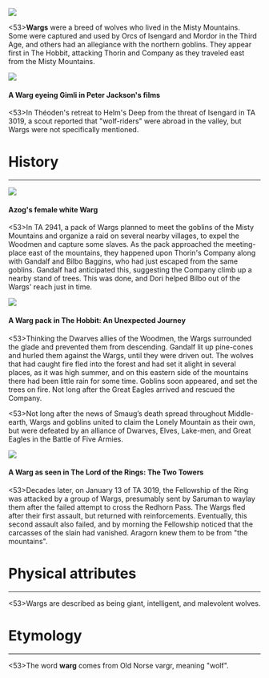 ![](wargs/1.jpg)

<53>**Wargs** were a breed of wolves who lived in the Misty Mountains. Some were captured and used by Orcs of Isengard and Mordor in the Third Age, and others had an allegiance with the northern goblins. They appear first in The Hobbit, attacking Thorin and Company as they traveled east from the Misty Mountains.

![](wargs/2.jpg)

#### A Warg eyeing Gimli in Peter Jackson's films

<53>In Théoden's retreat to Helm's Deep from the threat of Isengard in TA 3019, a scout reported that "wolf-riders" were abroad in the valley, but Wargs were not specifically mentioned.

# History
---

![](wargs/3.jpg)

#### Azog's female white Warg

<53>In TA 2941, a pack of Wargs planned to meet the goblins of the Misty Mountains and organize a raid on several nearby villages, to expel the Woodmen and capture some slaves. As the pack approached the meeting-place east of the mountains, they happened upon Thorin's Company along with Gandalf and Bilbo Baggins, who had just escaped from the same goblins. Gandalf had anticipated this, suggesting the Company climb up a nearby stand of trees. This was done, and Dori helped Bilbo out of the Wargs' reach just in time.

![](wargs/4.jpg)

#### A Warg pack in The Hobbit: An Unexpected Journey

<53>Thinking the Dwarves allies of the Woodmen, the Wargs surrounded the glade and prevented them from descending. Gandalf lit up pine-cones and hurled them against the Wargs, until they were driven out. The wolves that had caught fire fled into the forest and had set it alight in several places, as it was high summer, and on this eastern side of the mountains there had been little rain for some time. Goblins soon appeared, and set the trees on fire. Not long after the Great Eagles arrived and rescued the Company.

<53>Not long after the news of Smaug’s death spread throughout Middle-earth, Wargs and goblins united to claim the Lonely Mountain as their own, but were defeated by an alliance of Dwarves, Elves, Lake-men, and Great Eagles in the Battle of Five Armies.

![](wargs/5.jpg)

#### A Warg as seen in The Lord of the Rings: The Two Towers

<53>Decades later, on January 13 of TA 3019, the Fellowship of the Ring was attacked by a group of Wargs, presumably sent by Saruman to waylay them after the failed attempt to cross the Redhorn Pass. The Wargs fled after their first assault, but returned with reinforcements. Eventually, this second assault also failed, and by morning the Fellowship noticed that the carcasses of the slain had vanished. Aragorn knew them to be from "the mountains".

# Physical attributes

---

<53>Wargs are described as being giant, intelligent, and malevolent wolves.

# Etymology

---

<53>The word **warg** comes from Old Norse vargr, meaning "wolf".

